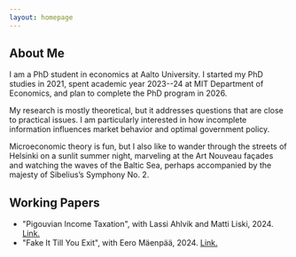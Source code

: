 ```yaml
---
layout: homepage
---
```






## About Me

I am a PhD student in economics at Aalto University. I started my PhD studies in 2021, spent academic year 2023--24 at MIT Department of Economics, and plan to complete the PhD program in 2026.

My research is mostly theoretical, but it addresses questions that are close to practical issues. I am particularly interested in how incomplete information influences market behavior and optimal government policy. 

Microeconomic theory is fun, but I also like to wander through the streets of Helsinki on a sunlit summer night, marveling at the Art Nouveau façades and watching the waves of the Baltic Sea, perhaps accompanied by the majesty of Sibelius’s Symphony No. 2. 

## Working Papers

- "Pigouvian Income Taxation", with Lassi Ahlvik and Matti Liski, 2024. [Link.](https://www.dropbox.com/scl/fo/5t5ent2mhgxuyybj9s9q3/h?dl=0&e=1&rlkey=8iqe7i5ftxbg5p3tsa2tyq7w3)
- "Fake It Till You Exit", with Eero Mäenpää, 2024. [Link.](https://www.dropbox.com/scl/fo/4kgpftk6id0hlql5tenjl/ANpn5MvEZHDa5Gu-UpMLoeo?rlkey=dfhphq6ezpvp4bylvtwqpv5ss&st=tjgkwm41&dl=0)
